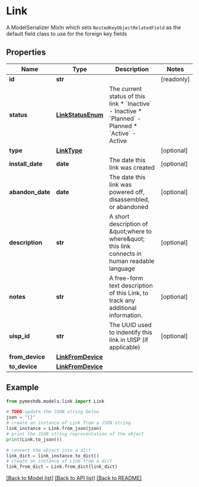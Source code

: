 # Link

A  ModelSerializer MixIn which sets `NestedKeyObjectRelatedField` as the default field class to use for the foreign key fields

## Properties

Name | Type | Description | Notes
------------ | ------------- | ------------- | -------------
**id** | **str** |  | [readonly] 
**status** | [**LinkStatusEnum**](LinkStatusEnum.md) | The current status of this link  * &#x60;Inactive&#x60; - Inactive * &#x60;Planned&#x60; - Planned * &#x60;Active&#x60; - Active | 
**type** | [**LinkType**](LinkType.md) |  | [optional] 
**install_date** | **date** | The date this link was created | [optional] 
**abandon_date** | **date** | The date this link was powered off, disassembled, or abandoned | [optional] 
**description** | **str** | A short description of \&quot;where to where\&quot; this link connects in human readable language | [optional] 
**notes** | **str** | A free-form text description of this Link, to track any additional information. | [optional] 
**uisp_id** | **str** | The UUID used to indentify this link in UISP (if applicable) | [optional] 
**from_device** | [**LinkFromDevice**](LinkFromDevice.md) |  | 
**to_device** | [**LinkFromDevice**](LinkFromDevice.md) |  | 

## Example

```python
from pymeshdb.models.link import Link

# TODO update the JSON string below
json = "{}"
# create an instance of Link from a JSON string
link_instance = Link.from_json(json)
# print the JSON string representation of the object
print(Link.to_json())

# convert the object into a dict
link_dict = link_instance.to_dict()
# create an instance of Link from a dict
link_from_dict = Link.from_dict(link_dict)
```
[[Back to Model list]](../README.md#documentation-for-models) [[Back to API list]](../README.md#documentation-for-api-endpoints) [[Back to README]](../README.md)


